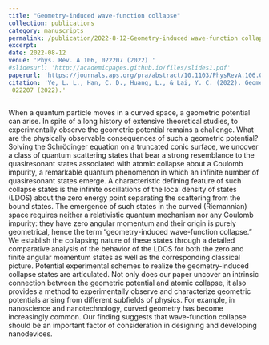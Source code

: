 ```yaml
---
title: "Geometry-induced wave-function collapse"
collection: publications
category: manuscripts
permalink: /publication/2022-8-12-Geometry-induced wave-function collapse
excerpt: 
date: 2022-08-12
venue: 'Phys. Rev. A 106, 022207 (2022) '
#slidesurl: 'http://academicpages.github.io/files/slides1.pdf'
paperurl: 'https://journals.aps.org/pra/abstract/10.1103/PhysRevA.106.022207' 
citation: 'Ye, L. L., Han, C. D., Huang, L., & Lai, Y. C. (2022). Geometry-induced wave-function collapse. Physical Review A, 106(2), 022207.'
 022207 (2022).'
---
```


When a quantum particle moves in a curved space, a geometric potential can arise. In spite of a long history of extensive theoretical studies, to experimentally observe the geometric potential remains a challenge. What are the physically observable consequences of such a geometric potential? Solving the Schrödinger equation on a truncated conic surface, we uncover a class of quantum scattering states that bear a strong resemblance to the quasiresonant states associated with atomic collapse about a Coulomb impurity, a remarkable quantum phenomenon in which an infinite number of quasiresonant states emerge. A characteristic defining feature of such collapse states is the infinite oscillations of the local density of states (LDOS) about the zero energy point separating the scattering from the bound states. The emergence of such states in the curved (Riemannian) space requires neither a relativistic quantum mechanism nor any Coulomb impurity: they have zero angular momentum and their origin is purely geometrical, hence the term “geometry-induced wave-function collapse.” We establish the collapsing nature of these states through a detailed comparative analysis of the behavior of the LDOS for both the zero and finite angular momentum states as well as the corresponding classical picture. Potential experimental schemes to realize the geometry-induced collapse states are articulated. Not only does our paper uncover an intrinsic connection between the geometric potential and atomic collapse, it also provides a method to experimentally observe and characterize geometric potentials arising from different subfields of physics. For example, in nanoscience and nanotechnology, curved geometry has become increasingly common. Our finding suggests that wave-function collapse should be an important factor of consideration in designing and developing nanodevices.
